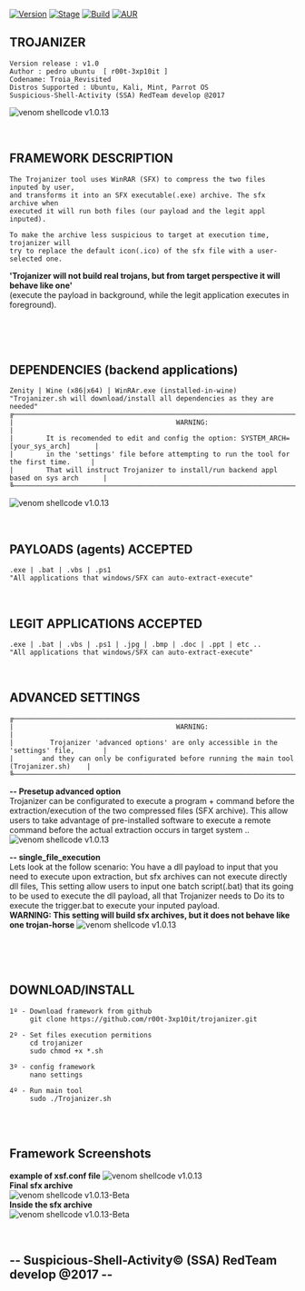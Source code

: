 [![Version](https://img.shields.io/badge/Trojanizer-v1.0-brightgreen.svg?maxAge=259200)]()
[![Stage](https://img.shields.io/badge/Release-Beta-orange.svg)]()
[![Build](https://img.shields.io/badge/Supported_OS-Linux-orange.svg)]()
[![AUR](https://img.shields.io/aur/license/yaourt.svg)]()


## TROJANIZER
    Version release : v1.0
    Author : pedro ubuntu  [ r00t-3xp10it ]
    Codename: Troia_Revisited
    Distros Supported : Ubuntu, Kali, Mint, Parrot OS
    Suspicious-Shell-Activity (SSA) RedTeam develop @2017

![venom shellcode v1.0.13](http://i.cubeupload.com/xLyAG8.png)

<br />

## FRAMEWORK DESCRIPTION
    The Trojanizer tool uses WinRAR (SFX) to compress the two files inputed by user,
    and transforms it into an SFX executable(.exe) archive. The sfx archive when
    executed it will run both files (our payload and the legit appl inputed).

    To make the archive less suspicious to target at execution time, trojanizer will
    try to replace the default icon(.ico) of the sfx file with a user-selected one.

   **'Trojanizer will not build real trojans, but from target perspective it will behave like one'**<br />
   (execute the payload in background, while the legit application executes in foreground).


<br /><br /><br />

## DEPENDENCIES (backend applications)
    Zenity | Wine (x86|x64) | WinRAr.exe (installed-in-wine)
    "Trojanizer.sh will download/install all dependencies as they are needed"
    ╔─────────────────────────────────────────────────────────────────────────────────────────╗
    |                                        WARNING:                                         |
    |        It is recomended to edit and config the option: SYSTEM_ARCH=[your_sys_arch]      |
    |        in the 'settings' file before attempting to run the tool for the first time.     |
    |        That will instruct Trojanizer to install/run backend appl based on sys arch      |
    ╚─────────────────────────────────────────────────────────────────────────────────────────╝
![venom shellcode v1.0.13](http://i.cubeupload.com/nIV8rl.png)<br />

<br />

## PAYLOADS (agents) ACCEPTED
    .exe | .bat | .vbs | .ps1
    "All applications that windows/SFX can auto-extract-execute"

<br />

## LEGIT APPLICATIONS ACCEPTED
    .exe | .bat | .vbs | .ps1 | .jpg | .bmp | .doc | .ppt | etc ..
    "All applications that windows/SFX can auto-extract-execute"

<br />

## ADVANCED SETTINGS
    ╔─────────────────────────────────────────────────────────────────────────────────────────╗
    |                                        WARNING:                                         |
    |         Trojanizer 'advanced options' are only accessible in the 'settings' file,       |
    |       and they can only be configurated before running the main tool (Trojanizer.sh)    |
    ╚─────────────────────────────────────────────────────────────────────────────────────────╝

   **-- Presetup advanced option**<br />
   Trojanizer can be configurated to execute a program + command before the extraction/execution
   of the two compressed files (SFX archive). This allow users to take advantage of pre-installed
   software to execute a remote command before the actual extraction occurs in target system ..
![venom shellcode v1.0.13](http://i.cubeupload.com/ZseeuS.png)<br />


   **-- single_file_execution**<br />
   Lets look at the follow scenario: You have a dll payload to input that you need to execute
   upon extraction, but sfx archives can not execute directly dll files, This setting allow
   users to input one batch script(.bat) that its going to be used to execute the dll payload,
   all that Trojanizer needs to Do its to execute the trigger.bat to execute your inputed payload.<br />
    **WARNING: This setting will build sfx archives, but it does not behave like one trojan-horse**
![venom shellcode v1.0.13](http://i.cubeupload.com/ptouUv.png)<br />

<br /><br /><br />

## DOWNLOAD/INSTALL
    1º - Download framework from github
         git clone https://github.com/r00t-3xp10it/trojanizer.git

    2º - Set files execution permitions
         cd trojanizer
         sudo chmod +x *.sh

    3º - config framework
         nano settings

    4º - Run main tool
         sudo ./Trojanizer.sh

<br /><br />

## Framework Screenshots
**example of xsf.conf file**
![venom shellcode v1.0.13](http://i.cubeupload.com/QJ3D2L.png)<br />
**Final sfx archive**<br />
![venom shellcode v1.0.13-Beta](http://i.cubeupload.com/L1r4hg.png)<br />
**Inside the sfx archive**<br />
![venom shellcode v1.0.13-Beta](http://i.cubeupload.com/4xZdmZ.png)<br />


<br />


## -- Suspicious-Shell-Activity© (SSA) RedTeam develop @2017 --


